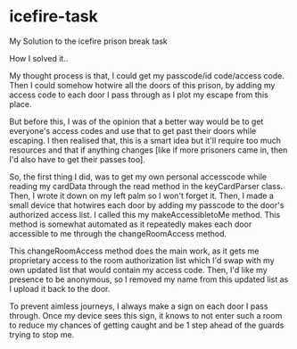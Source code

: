 # icefire-task
My Solution to the icefire prison break task

How I solved it..

My thought process is that, I could get my passcode/id code/access code. Then I could somehow hotwire all the doors of this prison, by adding my access code to each door I pass through as I plot my escape from this place. 

But before this, I was of the opinion that a better way would be to get everyone's access codes and use that to get past their doors while escaping. I then realised that, this is a smart idea but it'll require too much resources and that if anything changes [like if more prisoners came in, then I'd also have to get their passes too].

So, the first thing I did, was to get my own personal accesscode while reading my cardData through the read method in the keyCardParser class. Then, I wrote it down on my left palm so I won't forget it. Then, I made a small device that hotwires each door by adding my passcode to the door's authorized access list. I called this my makeAccessibletoMe method. This method is somewhat automated as it repeatedly makes each door accessible to me through the changeRoomAccess method.

This changeRoomAccess method does the main work, as it gets me proprietary access to the room authorization list which I'd swap with my own updated list that would contain my access code. Then, I'd like my presence to be anonymous, so I removed my name from this updated list as I upload it back to the door.

To prevent aimless journeys, I always make a sign on each door I pass through. Once my device sees this sign, it knows to not enter such a room to reduce my chances of getting caught and be 1 step ahead of the guards trying to stop me.
